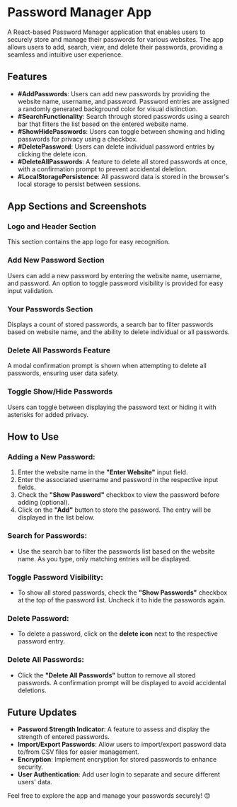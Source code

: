 # Password Manager App

A React-based Password Manager application that enables users to securely store and manage their passwords for various websites. The app allows users to add, search, view, and delete their passwords, providing a seamless and intuitive user experience.

## Features

- **#AddPasswords**: Users can add new passwords by providing the website name, username, and password. Password entries are assigned a randomly generated background color for visual distinction.
- **#SearchFunctionality**: Search through stored passwords using a search bar that filters the list based on the entered website name.
- **#ShowHidePasswords**: Users can toggle between showing and hiding passwords for privacy using a checkbox.
- **#DeletePassword**: Users can delete individual password entries by clicking the delete icon.
- **#DeleteAllPasswords**: A feature to delete all stored passwords at once, with a confirmation prompt to prevent accidental deletion.
- **#LocalStoragePersistence**: All password data is stored in the browser's local storage to persist between sessions.

## App Sections and Screenshots

### Logo and Header Section
This section contains the app logo for easy recognition.

### Add New Password Section
Users can add a new password by entering the website name, username, and password. An option to toggle password visibility is provided for easy input validation.

### Your Passwords Section
Displays a count of stored passwords, a search bar to filter passwords based on website name, and the ability to delete individual or all passwords.

### Delete All Passwords Feature
A modal confirmation prompt is shown when attempting to delete all passwords, ensuring user data safety.

### Toggle Show/Hide Passwords
Users can toggle between displaying the password text or hiding it with asterisks for added privacy.

## How to Use

### Adding a New Password:

1. Enter the website name in the **"Enter Website"** input field.
2. Enter the associated username and password in the respective input fields.
3. Check the **"Show Password"** checkbox to view the password before adding (optional).
4. Click on the **"Add"** button to store the password. The entry will be displayed in the list below.

### Search for Passwords:

- Use the search bar to filter the passwords list based on the website name. As you type, only matching entries will be displayed.

### Toggle Password Visibility:

- To show all stored passwords, check the **"Show Passwords"** checkbox at the top of the password list. Uncheck it to hide the passwords again.

### Delete Password:

- To delete a password, click on the **delete icon** next to the respective password entry.

### Delete All Passwords:

- Click the **"Delete All Passwords"** button to remove all stored passwords. A confirmation prompt will be displayed to avoid accidental deletions.

## Future Updates

- **Password Strength Indicator**: A feature to assess and display the strength of entered passwords.
- **Import/Export Passwords**: Allow users to import/export password data to/from CSV files for easier management.
- **Encryption**: Implement encryption for stored passwords to enhance security.
- **User Authentication**: Add user login to separate and secure different users' data.

Feel free to explore the app and manage your passwords securely! 😊
